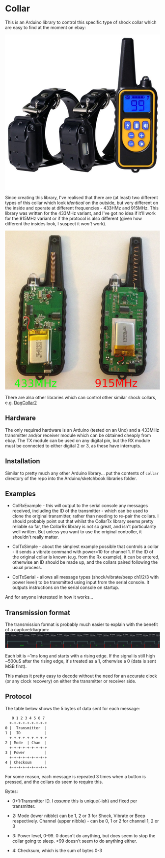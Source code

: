 
Collar
=====
This is an Arduino library to control this specific type of shock collar which are easy to find at the moment on ebay:

![Collar](https://raw.githubusercontent.com/CrashOverride85/collar/master/images/collar.jpg)

Since creating this library, I've realised that there are (at least) two different types of this collar which look *identical* on the outside, but very different on the inside and operate at different frequencies - 433HMz and 915MHz. This library was written for the 433MHz variant, and I've got no idea if it'll work for the 915MHz variant or if the protocol is also different (given how different the insides look, I suspect it _won't_ work).

![433vs915](https://raw.githubusercontent.com/CrashOverride85/collar/master/images/433vs915.jpg)


There are also other libraries which can control other similar shock collars, e.g. [DogCollar2](https://github.com/flash89y/Arduino/tree/master/libraries/DogCollar2)


## Hardware
The only required hardware is an Arduino (tested on an Uno) and a 433MHz transmitter and/or receiver module which can be obtained cheaply from ebay.
The TX module can be used on any digital pin, but the RX module must be connected to either digital 2 or 3, as these have interrupts.

## Installation
Similar to pretty much any other Arduino library... put the contents of `collar` directory of the repo into the Arduino/sketchbook libraries folder.

## Examples
* ColRxExample - this will output to the serial console any messages received, including the ID of the transmitter - which can be used to clone the original transmitter, rather than needing to re-pair the collars.
I should probably point out that whilst the CollarTx library seems pretty reliable so far, the CollarRx library is not so great, and isn't particularity well written. But unless you want to use the original controller, it shouldn't really matter.

* ColTxSimple - about the simplest example possible that controls a collar - it sends a vibrate command with power=10 for channel 1. If the ID of the original collar is known (e.g. from the Rx example), it can be entered, otherwise an ID should be made up, and the collars paired following the usual process.

* ColTxSerial - allows all message types (shock/vibrate/beep ch1/2/3 with power level) to be transmitted using input from the serial console. It outputs instructions on the serial console on startup.

And for anyone interested in how it works...

## Transmission format
The transmission format is probably much easier to explain with the benefit of a capture/diagram:
![bit format](https://raw.githubusercontent.com/CrashOverride85/collar/master/images/cap.png)

Each bit is ~1ms long and starts with a rising edge. If the signal is still high ~500uS after the rising edge, it's treated as a 1, otherwise a 0 (data is sent MSB first).

This makes it pretty easy to decode without the need for an accurate clock (or any clock recovery) on either the transmitter or receiver side.

## Protocol

The table below shows the 5 bytes of data sent for each message:

       0 1 2 3 4 5 6 7
      +-+-+-+-+-+-+-+-+
    0 |  Transmitter  |
    1 |  ID           |
      +-+-+-+-+-+-+-+-+
    2 | Mode  | Chan  | 
      +-+-+-+-+-+-+-+-+
    3 | Power         |
      +-+-+-+-+-+-+-+-+
    4 | Checksum      |
      +-+-+-+-+-+-+-+-+

For some reason, each message is repeated 3 times when a button is pressed, and the collars do seem to require this.

Bytes:

* 0+1:Transmitter ID. I _assume_ this is unique(-ish) and fixed per transmitter.

* 2:  Mode (lower nibble) can be 1, 2 or 3 for Shock, Vibrate or Beep respectively.
    Channel (upper nibble) - can be 0, 1 or 2 for channel 1, 2 or 3 

* 3:  Power level, 0-99. 0 doesn't do anything, but does seem to stop the collar going to sleep. >99 doesn't seem to do anything either.

* 4:  Checksum, which is the sum of bytes 0-3

